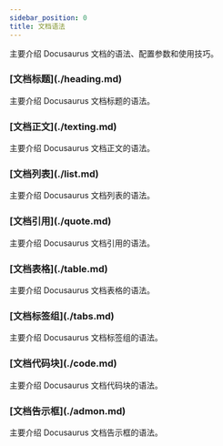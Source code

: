 ```yaml
---
sidebar_position: 0
title: 文档语法
---
```


主要介绍 Docusaurus 文档的语法、配置参数和使用技巧。

<h3 class="no-counter">[文档标题](./heading.md)</h3>

主要介绍 Docusaurus 文档标题的语法。

<h3 class="no-counter">[文档正文](./texting.md)</h3>

主要介绍 Docusaurus 文档正文的语法。

<h3 class="no-counter">[文档列表](./list.md)</h3>

主要介绍 Docusaurus 文档列表的语法。

<h3 class="no-counter">[文档引用](./quote.md)</h3>

主要介绍 Docusaurus 文档引用的语法。

<h3 class="no-counter">[文档表格](./table.md)</h3>

主要介绍 Docusaurus 文档表格的语法。

<h3 class="no-counter">[文档标签组](./tabs.md)</h3>

主要介绍 Docusaurus 文档标签组的语法。

<h3 class="no-counter">[文档代码块](./code.md)</h3>

主要介绍 Docusaurus 文档代码块的语法。

<h3 class="no-counter">[文档告示框](./admon.md)</h3>

主要介绍 Docusaurus 文档告示框的语法。
